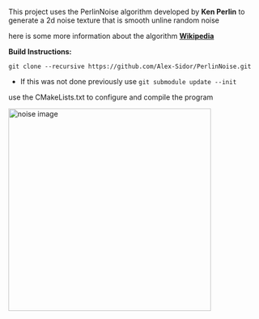 This project uses the PerlinNoise algorithm developed by **Ken Perlin** to generate a 2d noise texture that is smooth unline random noise

here is some more information about the algorithm [**Wikipedia**](https://en.wikipedia.org/wiki/Perlin_noise)

**Build Instructions:**

```git clone --recursive https://github.com/Alex-Sidor/PerlinNoise.git```

* If this was not done previously use ```git submodule update --init```

use the CMakeLists.txt to configure and compile the program

<img src="images/image.png" alt="noise image" width="400"/>
